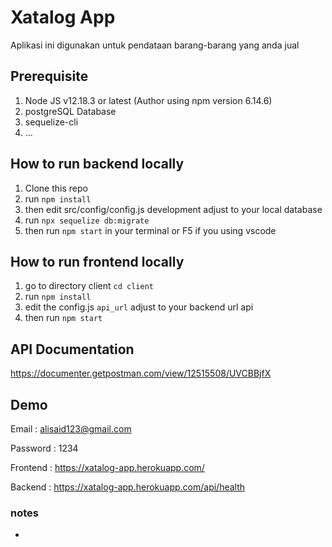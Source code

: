 # Xatalog App
Aplikasi ini digunakan untuk pendataan barang-barang yang anda jual

## Prerequisite

1. Node JS v12.18.3 or latest (Author using npm version 6.14.6)
2. postgreSQL Database
3. sequelize-cli
4. ...

## How to run backend locally

1. Clone this repo
2. run ```npm install```
3. then edit src/config/config.js development adjust to your local database
4. run ```npx sequelize db:migrate```
5. then run ```npm start``` in your terminal or F5 if you using vscode

## How to run frontend locally

1. go to directory client ```cd client```
2. run ```npm install```
3. edit the config.js ```api_url``` adjust to your backend url api
4. then run ```npm start```

## API Documentation

https://documenter.getpostman.com/view/12515508/UVCBBjfX

## Demo

Email : alisaid123@gmail.com

Password : 1234

Frontend : https://xatalog-app.herokuapp.com/

Backend : https://xatalog-app.herokuapp.com/api/health

### notes
-
